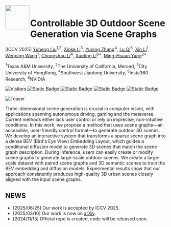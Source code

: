 <img src="https://yuheng.ink/project-page/control-3d-scene/images/logo.png" height="75px" align="left"> 

# Controllable 3D Outdoor Scene Generation via Scene Graphs

[ICCV 2025] [Yuheng Liu](https://yuheng.ink/)<sup>1,2</sup>, [Xinke Li](https://shinke-li.github.io/)<sup>3</sup>, [Yuning Zhang](https://scholar.google.com/citations?hl=en&user=nbvkScUAAAAJ)<sup>4</sup>, [Lu Qi](http://luqi.info/)<sup>5</sup>, [Xin Li](https://github.com/yuhengliu02/control-3d-scene)<sup>1</sup>, [Wenping Wang](https://github.com/yuhengliu02/control-3d-scene)<sup>1</sup>, [Chongshou Li](https://scholar.google.com.sg/citations?user=pQsr70EAAAAJ&hl=en)<sup>4</sup>, [Xueting Li](https://sunshineatnoon.github.io/)<sup>6*</sup>, [Ming-Hsuan Yang](https://scholar.google.com/citations?user=p9-ohHsAAAAJ&hl=en&oi=ao)<sup>2*</sup>

<sup>1</sup>Texas A&M University, <sup>2</sup>The University of Cailfornia, Merced, <sup>3</sup>City University of HongKong, <sup>4</sup>Southwest Jiaotong University, <sup>5</sup>Insta360 Research, <sup>6</sup>NVIDIA

[![Visitors](https://api.visitorbadge.io/api/visitors?path=yuheng-control-3d-scene&label=Visitors&countColor=%23fedcba&style=flat&labelStyle=none)](https://visitorbadge.io/status?path=yuheng-control-3d-scene)  [![Static Badge](https://img.shields.io/badge/PDF-Download-red?logo=Adobe%20Acrobat%20Reader)](https://yuheng.ink/project-page/control-3d-scene/papers/controllable_3d_outdoor_scene_generation_via_scene_graphs.pdf)  [![Static Badge](https://img.shields.io/badge/2503.07152-b31b1b?logo=arXiv&label=arXiv)](https://arxiv.org/abs/2503.07152)  [![Static Badge](https://img.shields.io/badge/Project%20Page-blue?logo=Google%20Chrome&logoColor=white)](https://yuheng.ink/project-page/control-3d-scene/)  [![Static Badge](https://img.shields.io/badge/Youtube-%23ff0000?style=flat&logo=Youtube)](https://www.youtube.com/watch?v=zu1-FbK9ETc)  

![Teaser](https://yuheng.ink/project-page/control-3d-scene/images/teaser.jpg)

Three-dimensional scene generation is crucial in computer vision, with applications spanning autonomous driving, gaming and the metaverse. Current methods either lack user control or rely on imprecise, non-intuitive conditions. In this work, we propose a method that uses scene graphs—an accessible, user-friendly control format—to generate outdoor 3D scenes. We develop an interactive system that transforms a sparse scene graph into a dense BEV (Bird's Eye View) Embedding Layout, which guides a conditional diffusion model to generate 3D scenes that match the scene graph description. During inference, users can easily create or modify scene graphs to generate large-scale outdoor scenes. We create a large-scale dataset with paired scene graphs and 3D semantic scenes to train the BEV embedding and diffusion models. Experimental results show that our approach consistently produces high-quality 3D urban scenes closely aligned with the input scene graphs. 

## NEWS

- [2025/06/25] Our work is accepted by ICCV 2025.
- [2025/03/10] Our work is now on [arXiv](https://arxiv.org/abs/2503.07152).
- [2024/11/15] Official repo is created, code will be released soon.
